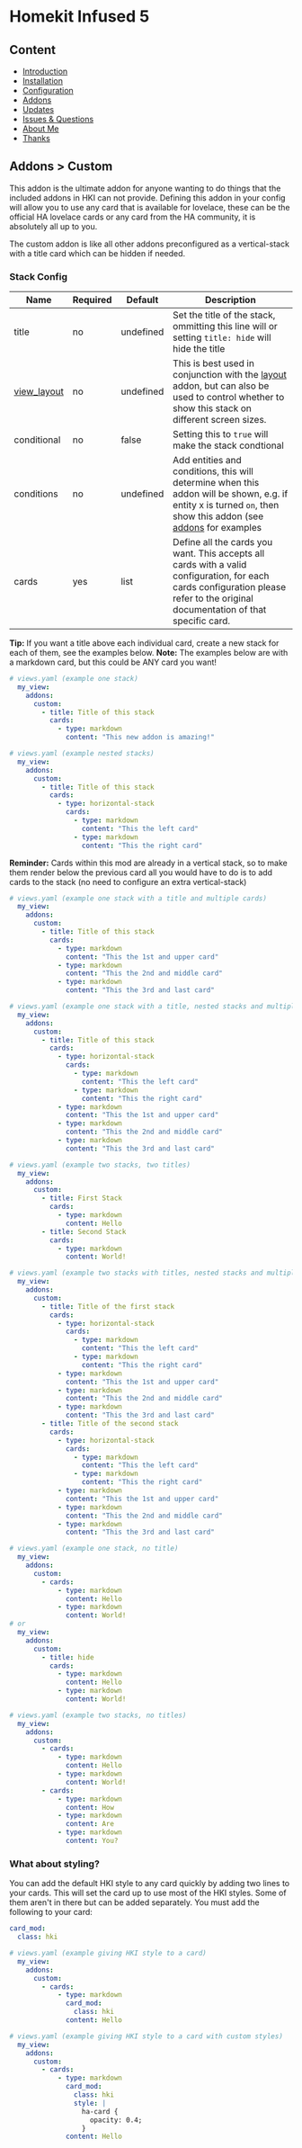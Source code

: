 # Homekit Infused 5

## Content
- [Introduction](../index.md)
- [Installation](../installation.md)
- [Configuration](../configuration.md)
- [Addons](../addons.md)
- [Updates](../updates.md)
- [Issues & Questions](../issues.md)
- [About Me](../about.md)
- [Thanks](../thanks.md)

## Addons > Custom

This addon is the ultimate addon for anyone wanting to do things that the included addons in HKI can not provide. Defining this addon in your config will allow you to use any card that is available for lovelace, these can be the official HA lovelace cards or any card from the HA community, it is absolutely all up to you.

The custom addon is like all other addons preconfigured as a vertical-stack with a title card which can be hidden if needed.

### Stack Config

| Name | Required | Default | Description |
|----------------------------------|-------------|----------------------|-----------------------------------------------------------------------------------------------------------------------------------------------------------------------------------|
| title | no | undefined | Set the title of the stack, ommitting this line will or setting `title: hide` will hide the title |
| [view_layout](layout.md#view-layout) | no | undefined | This is best used in conjunction with the [layout](layout.md#view-layout) addon, but can also be used to control whether to show this stack on different screen sizes. |
| conditional | no | false | Setting this to `true` will make the stack condtional |
| conditions | no | undefined | Add entities and conditions, this will determine when this addon will be shown, e.g. if entity x is turned `on`, then show this addon (see [addons](../addons.md) for examples |
| cards | yes | list | Define all the cards you want. This accepts all cards with a valid configuration, for each cards configuration please refer to the original documentation of that specific card. |

**Tip:** If you want a title above each individual card, create a new stack for each of them, see the examples below.
**Note:** The examples below are with a markdown card, but this could be ANY card you want!

```yaml
# views.yaml (example one stack)
  my_view:
    addons:
      custom: 
        - title: Title of this stack
          cards:
            - type: markdown
              content: "This new addon is amazing!"
```
```yaml
# views.yaml (example nested stacks)
  my_view:
    addons:
      custom: 
        - title: Title of this stack
          cards:
            - type: horizontal-stack
              cards:
                - type: markdown
                  content: "This the left card"
                - type: markdown
                  content: "This the right card"
```
**Reminder:** Cards within this mod are already in a vertical stack, so to make them render below the previous card all you would have to do is to add cards to the stack (no need to configure an extra vertical-stack)
```yaml
# views.yaml (example one stack with a title and multiple cards)
  my_view:
    addons:
      custom: 
        - title: Title of this stack
          cards:
            - type: markdown
              content: "This the 1st and upper card"
            - type: markdown
              content: "This the 2nd and middle card"
            - type: markdown
              content: "This the 3rd and last card"
```
```yaml
# views.yaml (example one stack with a title, nested stacks and multiple cards)
  my_view:
    addons:
      custom: 
        - title: Title of this stack
          cards:
            - type: horizontal-stack
              cards:
                - type: markdown
                  content: "This the left card"
                - type: markdown
                  content: "This the right card"
            - type: markdown
              content: "This the 1st and upper card"
            - type: markdown
              content: "This the 2nd and middle card"
            - type: markdown
              content: "This the 3rd and last card"
```
```yaml
# views.yaml (example two stacks, two titles)
  my_view:
    addons:
      custom: 
        - title: First Stack
          cards:
            - type: markdown
              content: Hello
        - title: Second Stack
          cards:
            - type: markdown
              content: World!      
```
```yaml
# views.yaml (example two stacks with titles, nested stacks and multiple cards)
  my_view:
    addons:
      custom: 
        - title: Title of the first stack
          cards:
            - type: horizontal-stack
              cards:
                - type: markdown
                  content: "This the left card"
                - type: markdown
                  content: "This the right card"
            - type: markdown
              content: "This the 1st and upper card"
            - type: markdown
              content: "This the 2nd and middle card"
            - type: markdown
              content: "This the 3rd and last card"   
        - title: Title of the second stack
          cards:
            - type: horizontal-stack
              cards:
                - type: markdown
                  content: "This the left card"
                - type: markdown
                  content: "This the right card"
            - type: markdown
              content: "This the 1st and upper card"
            - type: markdown
              content: "This the 2nd and middle card"
            - type: markdown
              content: "This the 3rd and last card"   
```
```yaml
# views.yaml (example one stack, no title)
  my_view:
    addons:
      custom: 
        - cards:
            - type: markdown
              content: Hello
            - type: markdown
              content: World!
# or
  my_view:
    addons:
      custom: 
        - title: hide
          cards:
            - type: markdown
              content: Hello
            - type: markdown
              content: World!
```
```yaml
# views.yaml (example two stacks, no titles)
  my_view:
    addons:
      custom: 
        - cards:
            - type: markdown
              content: Hello
            - type: markdown
              content: World!
        - cards:
            - type: markdown
              content: How
            - type: markdown
              content: Are
            - type: markdown
              content: You?
```

### What about styling?
You can add the default HKI style to any card quickly by adding two lines to your cards. This will set the card up to use most of the HKI styles. Some of them aren't in there but can be added separately. You must add the following to your card:

```yaml
card_mod:
  class: hki
```
```yaml
# views.yaml (example giving HKI style to a card)
  my_view:
    addons:
      custom: 
        - cards:
            - type: markdown
              card_mod:
                class: hki
              content: Hello
```
```yaml
# views.yaml (example giving HKI style to a card with custom styles)
  my_view:
    addons:
      custom: 
        - cards:
            - type: markdown
              card_mod:
                class: hki
                style: |
                  ha-card {
                    opacity: 0.4;
                  }
              content: Hello
```
